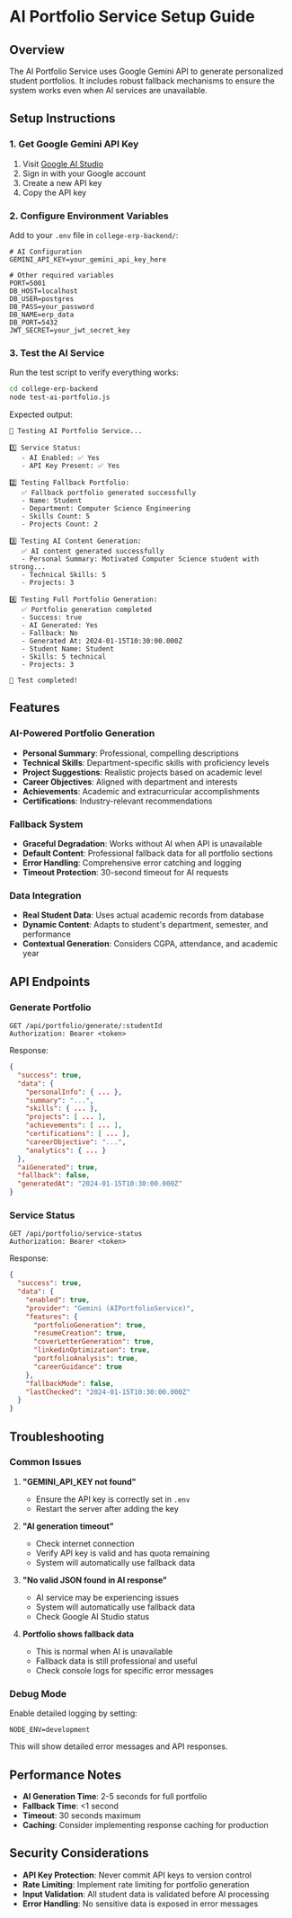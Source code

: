 # AI Portfolio Service Setup Guide

## Overview
The AI Portfolio Service uses Google Gemini API to generate personalized student portfolios. It includes robust fallback mechanisms to ensure the system works even when AI services are unavailable.

## Setup Instructions

### 1. Get Google Gemini API Key
1. Visit [Google AI Studio](https://makersuite.google.com/app/apikey)
2. Sign in with your Google account
3. Create a new API key
4. Copy the API key

### 2. Configure Environment Variables
Add to your `.env` file in `college-erp-backend/`:

```env
# AI Configuration
GEMINI_API_KEY=your_gemini_api_key_here

# Other required variables
PORT=5001
DB_HOST=localhost
DB_USER=postgres
DB_PASS=your_password
DB_NAME=erp_data
DB_PORT=5432
JWT_SECRET=your_jwt_secret_key
```

### 3. Test the AI Service
Run the test script to verify everything works:

```bash
cd college-erp-backend
node test-ai-portfolio.js
```

Expected output:
```
🧪 Testing AI Portfolio Service...

1️⃣ Service Status:
   - AI Enabled: ✅ Yes
   - API Key Present: ✅ Yes

2️⃣ Testing Fallback Portfolio:
   ✅ Fallback portfolio generated successfully
   - Name: Student
   - Department: Computer Science Engineering
   - Skills Count: 5
   - Projects Count: 2

3️⃣ Testing AI Content Generation:
   ✅ AI content generated successfully
   - Personal Summary: Motivated Computer Science student with strong...
   - Technical Skills: 5
   - Projects: 3

4️⃣ Testing Full Portfolio Generation:
   ✅ Portfolio generation completed
   - Success: true
   - AI Generated: Yes
   - Fallback: No
   - Generated At: 2024-01-15T10:30:00.000Z
   - Student Name: Student
   - Skills: 5 technical
   - Projects: 3

🏁 Test completed!
```

## Features

### AI-Powered Portfolio Generation
- **Personal Summary**: Professional, compelling descriptions
- **Technical Skills**: Department-specific skills with proficiency levels
- **Project Suggestions**: Realistic projects based on academic level
- **Career Objectives**: Aligned with department and interests
- **Achievements**: Academic and extracurricular accomplishments
- **Certifications**: Industry-relevant recommendations

### Fallback System
- **Graceful Degradation**: Works without AI when API is unavailable
- **Default Content**: Professional fallback data for all portfolio sections
- **Error Handling**: Comprehensive error catching and logging
- **Timeout Protection**: 30-second timeout for AI requests

### Data Integration
- **Real Student Data**: Uses actual academic records from database
- **Dynamic Content**: Adapts to student's department, semester, and performance
- **Contextual Generation**: Considers CGPA, attendance, and academic year

## API Endpoints

### Generate Portfolio
```
GET /api/portfolio/generate/:studentId
Authorization: Bearer <token>
```

Response:
```json
{
  "success": true,
  "data": {
    "personalInfo": { ... },
    "summary": "...",
    "skills": { ... },
    "projects": [ ... ],
    "achievements": [ ... ],
    "certifications": [ ... ],
    "careerObjective": "...",
    "analytics": { ... }
  },
  "aiGenerated": true,
  "fallback": false,
  "generatedAt": "2024-01-15T10:30:00.000Z"
}
```

### Service Status
```
GET /api/portfolio/service-status
Authorization: Bearer <token>
```

Response:
```json
{
  "success": true,
  "data": {
    "enabled": true,
    "provider": "Gemini (AIPortfolioService)",
    "features": {
      "portfolioGeneration": true,
      "resumeCreation": true,
      "coverLetterGeneration": true,
      "linkedinOptimization": true,
      "portfolioAnalysis": true,
      "careerGuidance": true
    },
    "fallbackMode": false,
    "lastChecked": "2024-01-15T10:30:00.000Z"
  }
}
```

## Troubleshooting

### Common Issues

1. **"GEMINI_API_KEY not found"**
   - Ensure the API key is correctly set in `.env`
   - Restart the server after adding the key

2. **"AI generation timeout"**
   - Check internet connection
   - Verify API key is valid and has quota remaining
   - System will automatically use fallback data

3. **"No valid JSON found in AI response"**
   - AI service may be experiencing issues
   - System will automatically use fallback data
   - Check Google AI Studio status

4. **Portfolio shows fallback data**
   - This is normal when AI is unavailable
   - Fallback data is still professional and useful
   - Check console logs for specific error messages

### Debug Mode
Enable detailed logging by setting:
```env
NODE_ENV=development
```

This will show detailed error messages and API responses.

## Performance Notes

- **AI Generation Time**: 2-5 seconds for full portfolio
- **Fallback Time**: <1 second
- **Timeout**: 30 seconds maximum
- **Caching**: Consider implementing response caching for production

## Security Considerations

- **API Key Protection**: Never commit API keys to version control
- **Rate Limiting**: Implement rate limiting for portfolio generation
- **Input Validation**: All student data is validated before AI processing
- **Error Handling**: No sensitive data is exposed in error messages

